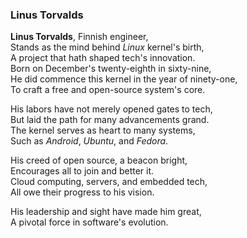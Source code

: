 ### Linus Torvalds

**Linus Torvalds**, Finnish engineer,  
Stands as the mind behind *Linux* kernel's birth,  
A project that hath shaped tech's innovation.  
Born on December's twenty-eighth in sixty-nine,  
He did commence this kernel in the year of ninety-one,  
To craft a free and open-source system's core.

His labors have not merely opened gates to tech,  
But laid the path for many advancements grand.  
The kernel serves as heart to many systems,  
Such as *Android*, *Ubuntu*, and *Fedora*.

His creed of open source, a beacon bright,  
Encourages all to join and better it.  
Cloud computing, servers, and embedded tech,  
All owe their progress to his vision.

His leadership and sight have made him great,  
A pivotal force in software's evolution.